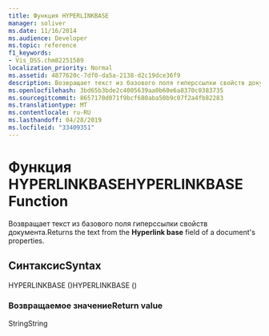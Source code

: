 ```yaml
---
title: Функция HYPERLINKBASE
manager: soliver
ms.date: 11/16/2014
ms.audience: Developer
ms.topic: reference
f1_keywords:
- Vis_DSS.chm82251589
localization_priority: Normal
ms.assetid: 4877620c-7df0-da5a-2138-d2c19dce36f9
description: Возвращает текст из базового поля гиперссылки свойств документа.
ms.openlocfilehash: 3bd65b3bde2c4005639aa0b60e6a8370c0383735
ms.sourcegitcommit: 8657170d071f9bcf680aba50b9c07f2a4fb82283
ms.translationtype: MT
ms.contentlocale: ru-RU
ms.lasthandoff: 04/28/2019
ms.locfileid: "33409351"
---
```

# <a name="hyperlinkbase-function"></a><span data-ttu-id="bf9a7-103">Функция HYPERLINKBASE</span><span class="sxs-lookup"><span data-stu-id="bf9a7-103">HYPERLINKBASE Function</span></span>

<span data-ttu-id="bf9a7-104">Возвращает текст из  базового поля гиперссылки свойств документа.</span><span class="sxs-lookup"><span data-stu-id="bf9a7-104">Returns the text from the **Hyperlink base** field of a document's properties.</span></span> 
  
## <a name="syntax"></a><span data-ttu-id="bf9a7-105">Синтаксис</span><span class="sxs-lookup"><span data-stu-id="bf9a7-105">Syntax</span></span>

<span data-ttu-id="bf9a7-106">HYPERLINKBASE ()</span><span class="sxs-lookup"><span data-stu-id="bf9a7-106">HYPERLINKBASE ()</span></span>
  
### <a name="return-value"></a><span data-ttu-id="bf9a7-107">Возвращаемое значение</span><span class="sxs-lookup"><span data-stu-id="bf9a7-107">Return value</span></span>

<span data-ttu-id="bf9a7-108">String</span><span class="sxs-lookup"><span data-stu-id="bf9a7-108">String</span></span>
  

